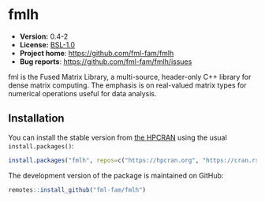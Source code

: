 # fmlh

* **Version:** 0.4-2
* **License:** [BSL-1.0](http://opensource.org/licenses/BSL-1.0)
* **Project home**: https://github.com/fml-fam/fmlh
* **Bug reports**: https://github.com/fml-fam/fmlh/issues


fml is the Fused Matrix Library, a multi-source, header-only C++ library for dense matrix computing. The emphasis is on real-valued matrix types for numerical operations useful for data analysis.


## Installation

You can install the stable version from [the HPCRAN](https://hpcran.org) using the usual `install.packages()`:

```r
install.packages("fmlh", repos=c("https://hpcran.org", "https://cran.rstudio.com"))
```

The development version of the package is maintained on GitHub:

```r
remotes::install_github("fml-fam/fmlh")
```
